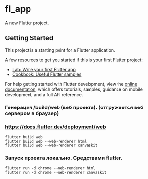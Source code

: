 # fl_app

A new Flutter project.

## Getting Started

This project is a starting point for a Flutter application.

A few resources to get you started if this is your first Flutter project:

- [Lab: Write your first Flutter app](https://docs.flutter.dev/get-started/codelab)
- [Cookbook: Useful Flutter samples](https://docs.flutter.dev/cookbook)

For help getting started with Flutter development, view the
[online documentation](https://docs.flutter.dev/), which offers tutorials,
samples, guidance on mobile development, and a full API reference.

### Генерация /build/web (веб проекта). (отгружается веб сервером в браузер)
### https://docs.flutter.dev/deployment/web
```shell
flutter build web
flutter build web --web-renderer html
flutter build web --web-renderer canvaskit
```

### Запуск проекта локально. Средствами flutter.
```shell
flutter run -d chrome --web-renderer html
flutter run -d chrome --web-renderer canvaskit
```
